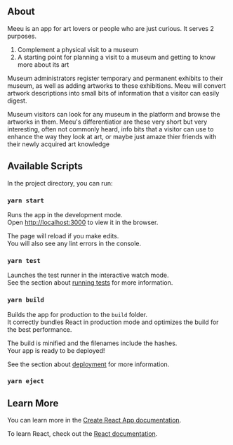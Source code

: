 ## About

Meeu is an app for art lovers or people who are just curious. It serves 2 purposes.
1. Complement a physical visit to a museum
2. A starting point for planning a visit to a museum and getting to know more about its art

Museum administrators register temporary and permanent exhibits to their museum, as well as adding artworks to these exhibitions. Meeu will convert artwork descriptions into small bits of information that a visitor can easily digest.

Museum visitors can look for any museum in the platform and browse the artworks in them. Meeu's differentiatior are these very short but very interesting, often not commonly heard, info bits that a visitor can use to enhance the way they look at art, or maybe just amaze thier friends with their newly acquired art knowledge

## Available Scripts

In the project directory, you can run:

### `yarn start`

Runs the app in the development mode.<br />
Open [http://localhost:3000](http://localhost:3000) to view it in the browser.

The page will reload if you make edits.<br />
You will also see any lint errors in the console.

### `yarn test`

Launches the test runner in the interactive watch mode.<br />
See the section about [running tests](https://facebook.github.io/create-react-app/docs/running-tests) for more information.

### `yarn build`

Builds the app for production to the `build` folder.<br />
It correctly bundles React in production mode and optimizes the build for the best performance.

The build is minified and the filenames include the hashes.<br />
Your app is ready to be deployed!

See the section about [deployment](https://facebook.github.io/create-react-app/docs/deployment) for more information.

### `yarn eject`


## Learn More

You can learn more in the [Create React App documentation](https://facebook.github.io/create-react-app/docs/getting-started).

To learn React, check out the [React documentation](https://reactjs.org/).
